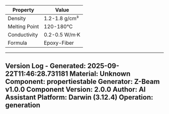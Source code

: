 | Property | Value |
|----------|-------|
| Density | 1.2-1.8 g/cm³ |
| Melting Point | 120-180°C |
| Conductivity | 0.2-0.5 W/m·K |
| Formula | Epoxy-Fiber |


---
Version Log - Generated: 2025-09-22T11:46:28.731181
Material: Unknown
Component: propertiestable
Generator: Z-Beam v1.0.0
Component Version: 2.0.0
Author: AI Assistant
Platform: Darwin (3.12.4)
Operation: generation
---